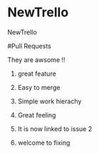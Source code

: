 NewTrello
=========

NewTrello

#Pull Requests

They are awsome !!

1. great feature

2. Easy to merge

3. Simple work hierachy

4. Great feeling
5. It is now linked to issue 2  
6. welcome to fixing

